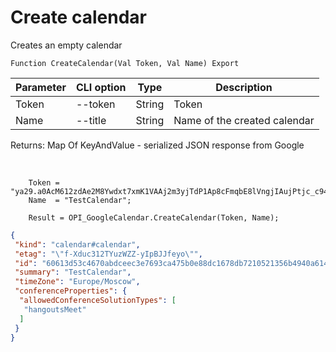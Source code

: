 ﻿---
sidebar_position: 1
---

# Create calendar
 Creates an empty calendar



`Function CreateCalendar(Val Token, Val Name) Export`

  | Parameter | CLI option | Type | Description |
  |-|-|-|-|
  | Token | --token | String | Token |
  | Name | --title | String | Name of the created calendar |

  
  Returns:  Map Of KeyAndValue - serialized JSON response from Google

<br/>




```bsl title="Code example"
    Token = "ya29.a0AcM612zdAe2M8Ywdxt7xmK1VAAj2m3yjTdP1Ap8cFmqbE8lVngjIAujPtjc_c94MCuKNLfn7MSssBd6NfMXDQDrHMUv7Fgjp7cjuXk68n...";
    Name  = "TestCalendar";

    Result = OPI_GoogleCalendar.CreateCalendar(Token, Name);
```
 



```json title="Result"
{
 "kind": "calendar#calendar",
 "etag": "\"f-Xduc312TYuzWZZ-yIpBJJfeyo\"",
 "id": "60613d53c4670abdceec3e7693ca475b0e88dc1678db7210521356b4940a6148@group.calendar.google.com",
 "summary": "TestCalendar",
 "timeZone": "Europe/Moscow",
 "conferenceProperties": {
  "allowedConferenceSolutionTypes": [
   "hangoutsMeet"
  ]
 }
}
```

